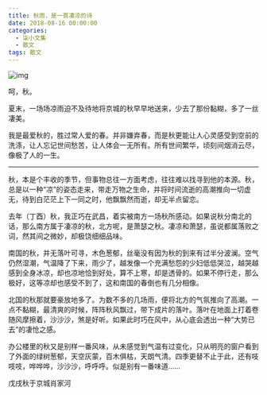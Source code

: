 ```yaml
---
title: 秋雨，是一首凄凉的诗
date: 2018-08-16 00:00:00
categories:
  - 柒小文集
  - 散文
tags: 散文
---
```


![img](/imgs/1537800043006.jpg)

呵，秋。

夏末，一场场凉雨迫不及待地将京城的秋早早地送来，少去了那份黏糊，多了一丝凄美。

我是最爱秋的，胜过常人爱的春。并非嫌弃春，而是秋更能让人心灵感受到空前的洗涤，让人忘记世间愁苦，让人体会一无所有。所有世间繁华，顷刻间烟消云尽，像极了人的一生。

---

秋，本是个丰收的季节，但事物总往一方面考虑，往往难以找寻到他的本源。秋，总是以一种“凉”的姿态走来，带走万物之生命，并将时间流逝的高潮推向一切虚无，待到白茫茫上下一同之时，他飘飘然而逝，却无半点留恋。

去年（丁酉）秋，我正巧在武昌，着实被南方一场秋所感动。如果说秋分南北的话，那么南方属于凄凉的秋，北方呢，是萧瑟之秋。凄凉和萧瑟，虽说都属落败之词，然其间之微妙，却极饶细细品味。

南国的秋，并无落叶可寻，木色葱郁，丝毫没有因为秋的到来有过半分波澜。空气仍然湿潮，气温降了下来，雨少了，越发像一个充满愁怨的少妇低低哭泣，越哭越感到全身冰凉，却也凉地恰到好处，算不上寒，却是透骨的。如果不停行走，那么极好，这等凉却也感受不到了，这和南国的春倒也有几分相像。

北国的秋那就要豪放地多了。为数不多的几场雨，便将北方的气氛推向了高潮。一点不黏糊，最清爽的时候，阵阵秋风飘过，带下成片的落叶。落叶在地面上打着卷随风摩擦着，沙沙沙，煞是好听。如果此时巧在风中，从心底会透出一种“大势已去”的凄怆之感。

办公楼里的秋又是别样一番风味，从未感觉到气温有过变化，只从明亮的窗户看到了外面的绿树葱郁，天空灰蒙，百木俱枯，天朗气清。四季更替不止于此，还有吱吱吱，哗哗哗，沙沙沙，呼呼呼。似是别有一番味道……

戊戌秋于京城肖家河